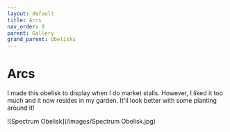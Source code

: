 ```yaml
---
layout: default
title: Arcs
nav_order: 9
parent: Gallery
grand_parent: Obelisks
---
```


# Arcs

I made this obelisk to display when I do market stalls. However, I liked it too much and it now resides in my garden. It'll look better with some planting around it!

![Spectrum Obelisk](/images/Spectrum Obelisk.jpg)
